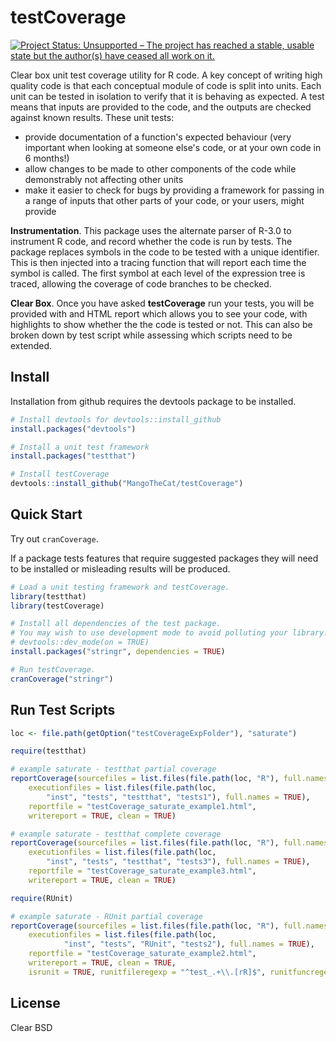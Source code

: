testCoverage
============

[![Project Status: Unsupported – The project has reached a stable, usable state but the author(s) have ceased all work on it.](https://www.repostatus.org/badges/latest/unsupported.svg)](https://www.repostatus.org/#unsupported)


Clear box unit test coverage utility for R code. 
A key concept of writing high quality code is that each conceptual module
of code is split into units. Each unit can be tested in isolation to verify that 
it is behaving as expected. A test means that inputs are provided to the 
code, and the outputs are checked against known results. These unit tests:
* provide documentation of a function's expected behaviour (very important 
when looking at someone else's code, or at your own code in 6 months!)
* allow changes to be made to other components of the code while demonstrably 
not affecting other units
* make it easier to check for bugs by providing a framework for passing in 
a range of inputs that other parts of your code, or your users, might provide

**Instrumentation**. This package uses the alternate parser of R-3.0 to 
instrument R code, and record whether the code is run by tests. 
The package replaces symbols in the code to be tested with a unique identifier.
This is then injected into a tracing function that will report each time 
the symbol is called. The first symbol at each level of the expression tree is 
traced, allowing the coverage of code branches to be checked. 

**Clear Box**. Once you have asked **testCoverage** run your tests, you will be provided with
and HTML report which allows you to see your code, with highlights to show whether
the the code is tested or not. This can also be broken down by test script 
while assessing which scripts need to be extended.

## Install
Installation from github requires the devtools package to be installed.

```R
# Install devtools for devtools::install_github
install.packages("devtools")

# Install a unit test framework
install.packages("testthat")

# Install testCoverage
devtools::install_github("MangoTheCat/testCoverage")
```

## Quick Start
Try out `cranCoverage`.

If a package tests features that require suggested packages they will need to be installed or misleading results will be produced.
```R
# Load a unit testing framework and testCoverage.
library(testthat)
library(testCoverage)

# Install all dependencies of the test package.
# You may wish to use development mode to avoid polluting your library.
# devtools::dev_mode(on = TRUE)
install.packages("stringr", dependencies = TRUE)

# Run testCoverage.
cranCoverage("stringr")
```

## Run Test Scripts 
```R
loc <- file.path(getOption("testCoverageExpFolder"), "saturate")

require(testthat)

# example saturate - testthat partial coverage
reportCoverage(sourcefiles = list.files(file.path(loc, "R"), full.names = TRUE),
    executionfiles = list.files(file.path(loc, 
        "inst", "tests", "testthat", "tests1"), full.names = TRUE), 
    reportfile = "testCoverage_saturate_example1.html", 
    writereport = TRUE, clean = TRUE)

# example saturate - testthat complete coverage
reportCoverage(sourcefiles = list.files(file.path(loc, "R"), full.names = TRUE),
    executionfiles = list.files(file.path(loc, 
        "inst", "tests", "testthat", "tests3"), full.names = TRUE), 
    reportfile = "testCoverage_saturate_example3.html", 
    writereport = TRUE, clean = TRUE)

require(RUnit)

# example saturate - RUnit partial coverage
reportCoverage(sourcefiles = list.files(file.path(loc, "R"), full.names = TRUE),
    executionfiles = list.files(file.path(loc, 
            "inst", "tests", "RUnit", "tests2"), full.names = TRUE), 
    reportfile = "testCoverage_saturate_example2.html", 
    writereport = TRUE, clean = TRUE, 
    isrunit = TRUE, runitfileregexp = "^test_.+\\.[rR]$", runitfuncregexp = "^test.+")
```

## License
Clear BSD
